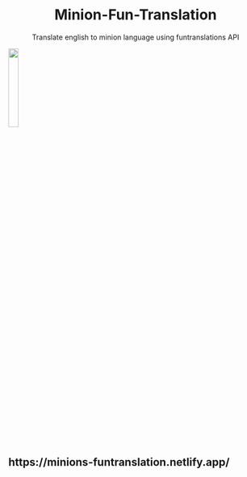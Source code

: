 <h1 align="center"> Minion-Fun-Translation </h1>
<p align="center">Translate english to minion language using funtranslations API </p> 
<img src="https://i.pinimg.com/originals/c7/e6/42/c7e64283cd631ebd281e23fc47d0316e.jpg" height="20%" width="20%" align="center">
<h2>https://minions-funtranslation.netlify.app/</h2>
